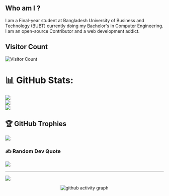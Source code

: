 ## Who am I ?
I am a Final-year student at Bangladesh University of Business and Technology (BUBT) currently doing my Bachelor's in Computer Engineering. 
I am an open-source Contributor and a web development addict.

<!--
**Khaledmahmud821** is a ✨ _special_ ✨ repository because its `README.md` (this file) appears on your GitHub profile.

Here are some ideas to get you started:

- 🔭 I’m currently working on ...
- 🌱 I’m currently learning ...
- 👯 I’m looking to collaborate on ...
- 🤔 I’m looking for help with ...
- 💬 Ask me about ...
- 📫 How to reach me: ...
- 😄 Pronouns: ...
- ⚡ Fun fact: ...
-->
## Visitor Count
![Visitor Count](https://profile-counter.glitch.me/Khaledmahmud821/count.svg)

# 📊 GitHub Stats:
![](https://github-readme-stats.vercel.app/api?username=Khaledmahmud821&theme=gotham&hide_border=false&include_all_commits=false&count_private=false)<br/>
![](https://github-readme-streak-stats.herokuapp.com/?user=Khaledmahmud821&theme=gotham&hide_border=false)<br/>
![](https://github-readme-stats.vercel.app/api/top-langs/?username=Khaledmahmud821&theme=gotham&hide_border=false&include_all_commits=false&count_private=false&layout=compact)

## 🏆 GitHub Trophies
![](https://github-profile-trophy.vercel.app/?username=Khaledmahmud821&theme=dracula&no-frame=true&no-bg=false&margin-w=4)

### ✍️ Random Dev Quote
![](https://quotes-github-readme.vercel.app/api?type=horizontal&theme=radical)

---
[![](https://visitcount.itsvg.in/api?id=Khaledmahmud821&icon=0&color=0)](https://visitcount.itsvg.in)

<!-- Proudly created with GPRM ( https://gprm.itsvg.in ) -->
 
 <div align="center">
     
     
![github activity graph](https://activity-graph.herokuapp.com/graph?username=Khaledmahmud821&theme=dracula&layout=compact&title_color=FF69B4&hide_border=true&area=true)
</div>
 
<div align="center">

